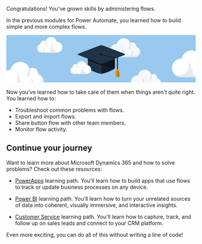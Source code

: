 Congratulations! You've grown skills by administering flows.

In the previous modules for Power Automate, you learned how to build simple and more complex flows.


![Congratulations](../media/6-heading.png)


Now you've learned how to take care of them when things aren't quite right. You learned how to:
- Troubleshoot common problems with flows.
- Export and import flows.
- Share button flow with other team members.
- Monitor flow activity.

## Continue your journey

Want to learn more about Microsoft Dynamics 365 and how to solve problems? Check out these resources:

- [PowerApps](https://docs.microsoft.com/learn/paths/create-powerapps/) learning path. You'll learn how to build apps that use flows to track or update business processes on any device. 

- [Power BI](https://docs.microsoft.com/learn/modules/get-started-with-power-bi/) learning path.  You'll learn how to turn your unrelated sources of data into coherent, visually immersive, and interactive insights.

- [Customer Service](https://docs.microsoft.com/learn/modules/get-started-with-dynamics-365-for-customer-service/index) learning path.  You'll learn how to capture, track, and follow up on sales leads and connect to your CRM platform.

Even more exciting, you can do all of this without writing a line of code!
